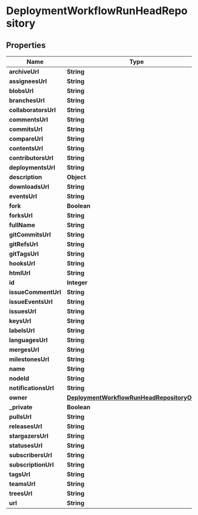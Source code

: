 

# DeploymentWorkflowRunHeadRepository


## Properties

| Name | Type | Description | Notes |
|------------ | ------------- | ------------- | -------------|
|**archiveUrl** | **String** |  |  [optional] |
|**assigneesUrl** | **String** |  |  [optional] |
|**blobsUrl** | **String** |  |  [optional] |
|**branchesUrl** | **String** |  |  [optional] |
|**collaboratorsUrl** | **String** |  |  [optional] |
|**commentsUrl** | **String** |  |  [optional] |
|**commitsUrl** | **String** |  |  [optional] |
|**compareUrl** | **String** |  |  [optional] |
|**contentsUrl** | **String** |  |  [optional] |
|**contributorsUrl** | **String** |  |  [optional] |
|**deploymentsUrl** | **String** |  |  [optional] |
|**description** | **Object** |  |  [optional] |
|**downloadsUrl** | **String** |  |  [optional] |
|**eventsUrl** | **String** |  |  [optional] |
|**fork** | **Boolean** |  |  [optional] |
|**forksUrl** | **String** |  |  [optional] |
|**fullName** | **String** |  |  [optional] |
|**gitCommitsUrl** | **String** |  |  [optional] |
|**gitRefsUrl** | **String** |  |  [optional] |
|**gitTagsUrl** | **String** |  |  [optional] |
|**hooksUrl** | **String** |  |  [optional] |
|**htmlUrl** | **String** |  |  [optional] |
|**id** | **Integer** |  |  [optional] |
|**issueCommentUrl** | **String** |  |  [optional] |
|**issueEventsUrl** | **String** |  |  [optional] |
|**issuesUrl** | **String** |  |  [optional] |
|**keysUrl** | **String** |  |  [optional] |
|**labelsUrl** | **String** |  |  [optional] |
|**languagesUrl** | **String** |  |  [optional] |
|**mergesUrl** | **String** |  |  [optional] |
|**milestonesUrl** | **String** |  |  [optional] |
|**name** | **String** |  |  [optional] |
|**nodeId** | **String** |  |  [optional] |
|**notificationsUrl** | **String** |  |  [optional] |
|**owner** | [**DeploymentWorkflowRunHeadRepositoryOwner**](DeploymentWorkflowRunHeadRepositoryOwner.md) |  |  [optional] |
|**_private** | **Boolean** |  |  [optional] |
|**pullsUrl** | **String** |  |  [optional] |
|**releasesUrl** | **String** |  |  [optional] |
|**stargazersUrl** | **String** |  |  [optional] |
|**statusesUrl** | **String** |  |  [optional] |
|**subscribersUrl** | **String** |  |  [optional] |
|**subscriptionUrl** | **String** |  |  [optional] |
|**tagsUrl** | **String** |  |  [optional] |
|**teamsUrl** | **String** |  |  [optional] |
|**treesUrl** | **String** |  |  [optional] |
|**url** | **String** |  |  [optional] |



